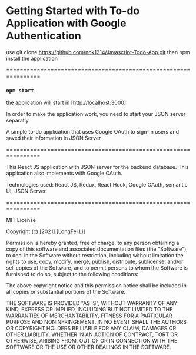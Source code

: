 # Getting Started with To-do Application with Google Authentication

use git clone https://github.com/nok1214/Javascript-Todo-App.git
then
npm install the application

================================================================

### `npm start`

the application will start in [http://localhost:3000]

In order to make the application work, you need to start your JSON server separatly

A simple to-do application that uses Google OAuth to sign-in users and saved their information in JSON Server

================================================================

This React JS application with JSON server for the backend database. This application also implements with Google OAuth.

Technologies used: React JS, Redux, React Hook, Google OAuth, semantic UI, JSON Server.

================================================================

MIT License

Copyright (c) [2021] [LongFei Li]

Permission is hereby granted, free of charge, to any person obtaining a copy
of this software and associated documentation files (the "Software"), to deal
in the Software without restriction, including without limitation the rights
to use, copy, modify, merge, publish, distribute, sublicense, and/or sell
copies of the Software, and to permit persons to whom the Software is
furnished to do so, subject to the following conditions:

The above copyright notice and this permission notice shall be included in all
copies or substantial portions of the Software.

THE SOFTWARE IS PROVIDED "AS IS", WITHOUT WARRANTY OF ANY KIND, EXPRESS OR
IMPLIED, INCLUDING BUT NOT LIMITED TO THE WARRANTIES OF MERCHANTABILITY,
FITNESS FOR A PARTICULAR PURPOSE AND NONINFRINGEMENT. IN NO EVENT SHALL THE
AUTHORS OR COPYRIGHT HOLDERS BE LIABLE FOR ANY CLAIM, DAMAGES OR OTHER
LIABILITY, WHETHER IN AN ACTION OF CONTRACT, TORT OR OTHERWISE, ARISING FROM,
OUT OF OR IN CONNECTION WITH THE SOFTWARE OR THE USE OR OTHER DEALINGS IN THE
SOFTWARE.
